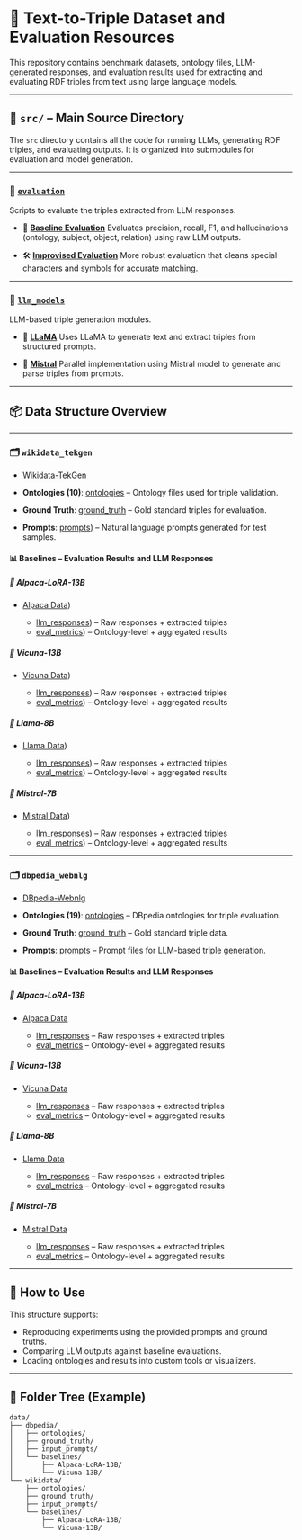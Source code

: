# 🧠 Text-to-Triple Dataset and Evaluation Resources

This repository contains benchmark datasets, ontology files, LLM-generated responses, and evaluation results used for extracting and evaluating RDF triples from text using large language models.

---
## 🧠 `src/` – Main Source Directory

The `src` directory contains all the code for running LLMs, generating RDF triples, and evaluating outputs. It is organized into submodules for evaluation and model generation.

---

### 📂 [`evaluation`](https://github.com/Balramt/Text_to_Knowledge_Graph_Generation/tree/main/src/evaluation)

Scripts to evaluate the triples extracted from LLM responses.

* 📘 **[Baseline Evaluation](https://github.com/Balramt/Text_to_Knowledge_Graph_Generation/blob/main/src/evaluation/Baseline_evaluation.ipynb)**
  Evaluates precision, recall, F1, and hallucinations (ontology, subject, object, relation) using raw LLM outputs.

* 🛠️ **[Improvised Evaluation](https://github.com/Balramt/Text_to_Knowledge_Graph_Generation/blob/main/src/evaluation/Evaluation_improvised.ipynb)**
  More robust evaluation that cleans special characters and symbols for accurate matching.

---

### 🤖 [`llm_models`](https://github.com/Balramt/Text_to_Knowledge_Graph_Generation/tree/main/src/llm_models)

LLM-based triple generation modules.

* 🔹 **[LLaMA](https://github.com/Balramt/Text_to_Knowledge_Graph_Generation/blob/main/src/llm_models/Llama3_with_batch_without_quant.ipynb)**
  Uses LLaMA to generate text and extract triples from structured prompts.

* 🔹 **[Mistral](https://github.com/Balramt/Text_to_Knowledge_Graph_Generation/blob/main/src/llm_models/Mistral_Batch.ipynb)**
  Parallel implementation using Mistral model to generate and parse triples from prompts.

---
## 📦 Data Structure Overview
---
### 🗂️ `wikidata_tekgen`
* [Wikidata-TekGen](https://github.com/Balramt/Text_to_Knowledge_Graph_Generation/tree/main/data/wikidata)

* **Ontologies (10)**: [ontologies](https://github.com/Balramt/Text_to_Knowledge_Graph_Generation/tree/main/data/wikidata/ontology) – Ontology files used for triple validation.
* **Ground Truth**: [ground\_truth](https://github.com/Balramt/Text_to_Knowledge_Graph_Generation/tree/main/data/wikidata/ground_truth) – Gold standard triples for evaluation.
* **Prompts**: [prompts](https://github.com/Balramt/Text_to_Knowledge_Graph_Generation/tree/main/data/wikidata/prompts)) – Natural language prompts generated for test samples.

#### 📊 Baselines – Evaluation Results and LLM Responses

##### 🔹 Alpaca-LoRA-13B

* [Alpaca Data](https://github.com/Balramt/Text_to_Knowledge_Graph_Generation/tree/main/data/wikidata/baselines/Alpaca-LoRA-13B))

  * [llm\_responses](https://github.com/Balramt/Text_to_Knowledge_Graph_Generation/tree/main/data/wikidata/baselines/Alpaca-LoRA-13B/llm_response)) – Raw responses + extracted triples
  * [eval\_metrics](https://github.com/Balramt/Text_to_Knowledge_Graph_Generation/tree/main/data/wikidata/baselines/Alpaca-LoRA-13B/evaluation_statistics/baseline_statistics)) – Ontology-level + aggregated results

##### 🔹 Vicuna-13B

* [Vicuna Data](https://github.com/Balramt/Text_to_Knowledge_Graph_Generation/tree/main/data/wikidata/baselines/Vicuna-13B))

  * [llm\_responses](https://github.com/Balramt/Text_to_Knowledge_Graph_Generation/tree/main/data/wikidata/baselines/Vicuna-13B/llm_response)) – Raw responses + extracted triples
  * [eval\_metrics](https://github.com/Balramt/Text_to_Knowledge_Graph_Generation/tree/main/data/wikidata/baselines/Vicuna-13B/evaluation_statistics/baseline_statistics)) – Ontology-level + aggregated results

##### 🔹 Llama-8B

* [Llama Data](https://github.com/Balramt/Text_to_Knowledge_Graph_Generation/tree/main/data/wikidata/baselines/Llama-8B))

  * [llm\_responses](https://github.com/Balramt/Text_to_Knowledge_Graph_Generation/tree/main/data/wikidata/baselines/Llama-8B/llm_response)) – Raw responses + extracted triples
  * [eval\_metrics](https://github.com/Balramt/Text_to_Knowledge_Graph_Generation/tree/main/data/wikidata/baselines/Llama-8B/evaluation_statistics)) – Ontology-level + aggregated results

##### 🔹 Mistral-7B

* [Mistral Data](https://github.com/Balramt/Text_to_Knowledge_Graph_Generation/tree/main/data/wikidata/baselines/Mistral-7B))

  * [llm\_responses](https://github.com/Balramt/Text_to_Knowledge_Graph_Generation/tree/main/data/wikidata/baselines/Mistral-7B/llm_response)) – Raw responses + extracted triples
  * [eval\_metrics](https://github.com/Balramt/Text_to_Knowledge_Graph_Generation/tree/main/data/wikidata/baselines/Mistral-7B/evaluation_statistics)) – Ontology-level + aggregated results

---

### 🗂️ `dbpedia_webnlg`
* [DBpedia-Webnlg](https://github.com/Balramt/Text_to_Knowledge_Graph_Generation/tree/main/data/dbpedia/ontology)

* **Ontologies (19)**: [ontologies](data/dbpedia/ontologies) – DBpedia ontologies for triple evaluation.
* **Ground Truth**: [ground\_truth](https://github.com/Balramt/Text_to_Knowledge_Graph_Generation/tree/main/data/dbpedia/ground_truth) – Gold standard triple data.
* **Prompts**: [prompts](https://github.com/Balramt/Text_to_Knowledge_Graph_Generation/tree/main/data/dbpedia/prompts) – Prompt files for LLM-based triple generation.

#### 📊 Baselines – Evaluation Results and LLM Responses

##### 🔹 Alpaca-LoRA-13B

* [Alpaca Data](https://github.com/Balramt/Text_to_Knowledge_Graph_Generation/tree/main/data/dbpedia/baselines/Alpaca-LoRA-13B)

  * [llm\_responses](https://github.com/Balramt/Text_to_Knowledge_Graph_Generation/tree/main/data/dbpedia/baselines/Alpaca-LoRA-13B/llm_response) – Raw responses + extracted triples
  * [eval\_metrics](https://github.com/Balramt/Text_to_Knowledge_Graph_Generation/tree/main/data/dbpedia/baselines/Alpaca-LoRA-13B/evaluation_statistics/baseline_statistics) – Ontology-level + aggregated results

##### 🔹 Vicuna-13B

* [Vicuna Data](https://github.com/Balramt/Text_to_Knowledge_Graph_Generation/tree/main/data/dbpedia/baselines/Vicuna-13B)

  * [llm\_responses](https://github.com/Balramt/Text_to_Knowledge_Graph_Generation/tree/main/data/dbpedia/baselines/Vicuna-13B/llm_response) – Raw responses + extracted triples
  * [eval\_metrics](https://github.com/Balramt/Text_to_Knowledge_Graph_Generation/tree/main/data/dbpedia/baselines/Vicuna-13B/evaluation_statistics/baseline_statistics) – Ontology-level + aggregated results

##### 🔹 Llama-8B

* [Llama Data](https://github.com/Balramt/Text_to_Knowledge_Graph_Generation/tree/main/data/dbpedia/baselines/Llama-8B)

  * [llm\_responses](https://github.com/Balramt/Text_to_Knowledge_Graph_Generation/tree/main/data/dbpedia/baselines/Llama-8B/llm_response) – Raw responses + extracted triples
  * [eval\_metrics](https://github.com/Balramt/Text_to_Knowledge_Graph_Generation/tree/main/data/dbpedia/baselines/Llama-8B/evaluation_statistics) – Ontology-level + aggregated results

##### 🔹 Mistral-7B

* [Mistral Data](https://github.com/Balramt/Text_to_Knowledge_Graph_Generation/tree/main/data/dbpedia/baselines/Mistral-7B)

  * [llm\_responses](https://github.com/Balramt/Text_to_Knowledge_Graph_Generation/tree/main/data/dbpedia/baselines/Mistral-7B/llm_response) – Raw responses + extracted triples
  * [eval\_metrics](https://github.com/Balramt/Text_to_Knowledge_Graph_Generation/tree/main/data/dbpedia/baselines/Mistral-7B/evaluation_statistics) – Ontology-level + aggregated results

---

## 🧪 How to Use

This structure supports:

* Reproducing experiments using the provided prompts and ground truths.
* Comparing LLM outputs against baseline evaluations.
* Loading ontologies and results into custom tools or visualizers.

---

## 📁 Folder Tree (Example)

```
data/
├── dbpedia/
│   ├── ontologies/
│   ├── ground_truth/
│   ├── input_prompts/
│   └── baselines/
│       ├── Alpaca-LoRA-13B/
│       └── Vicuna-13B/
└── wikidata/
    ├── ontologies/
    ├── ground_truth/
    ├── input_prompts/
    └── baselines/
        ├── Alpaca-LoRA-13B/
        └── Vicuna-13B/
```
